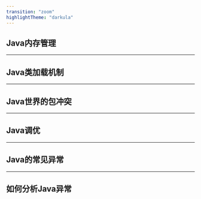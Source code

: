 ```yaml
---
transition: "zoom"
highlightTheme: "darkula"
---
```


## Java内存管理

---

## Java类加载机制

---

## Java世界的包冲突

---

## Java调优

---

## Java的常见异常

---

## 如何分析Java异常
